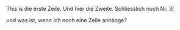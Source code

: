 This is die erste Zeile.
Und hier die Zweite.
Schliesslich noch Nr. 3!

und was ist, wenn ich noch eine Zeile anhänge?